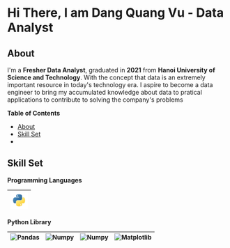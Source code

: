 
<h1> Hi There, I am Dang Quang Vu - Data Analyst</h1>

## About

I'm a **Fresher Data Analyst**, graduated in **2021** from **Hanoi University of Science and Technology**. With the concept that data is an extremely important resource in today's technology era. I aspire to become a data engineer to bring my accumulated knowledge about data to pratical applications to contribute to solving the company's problems

**Table of Contents**

- [About](#about)
- [Skill Set](#skill-set)
- 
## Skill Set

**Programming Languages**

<img title="Python" alt="Python" width="40px" src="https://raw.githubusercontent.com/github/explore/master/topics/python/python.png" />|
|--|

**Python Library**

<img title="Pandas" alt="Pandas" width="68px" src="https://www.kindpng.com/picc/m/574-5747046_python-pandas-logo-transparent-hd-png-download.png" />|<img  title="Numpy" alt="Numpy" width="48px" src="https://img.icons8.com/color/48/000000/numpy.png"/>|<img  title="Numpy" alt="Numpy" width="48px" src="https://seaborn.pydata.org/_images/logo-tall-lightbg.svg"/>|<img  title="Matplotlib" alt="Matplotlib" width="68px" src="https://matplotlib.org/3.4.1/_static/logo2_compressed.svg"/>|
|--|--|--|--|

